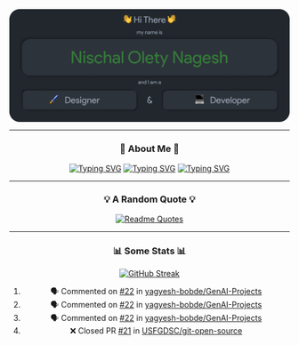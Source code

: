 <img src="./Assets/Header.png" align="center" alt="Nischal Olety Nagesh => Designer & Developer">

<div align="center">

<hr/>

### 🙋 About Me 🙋
[![Typing SVG](https://readme-typing-svg.demolab.com?font=Fira+Code&pause=1000&color=E3B675&center=true&vCenter=true&multiline=false&repeat=false&random=false&width=1080&height=30&lines=I+am+a+Senior+at+the+University+of+South+Florida)](https://git.io/typing-svg)
[![Typing SVG](https://readme-typing-svg.demolab.com?font=Fira+Code&pause=1000&color=7DAC6D&center=true&vCenter=true&multiline=false&repeat=false&random=false&width=1080&height=30&lines=I+am+studying+Computer+Science)](https://git.io/typing-svg)
[![Typing SVG](https://readme-typing-svg.demolab.com?font=Fira+Code&pause=1000&color=E3616A&center=true&vCenter=true&multiline=false&repeat=false&random=false&width=1080&height=30&lines=I+like+to+explore+cool+things+on+the+web+and+geek+out+on+them)](https://git.io/typing-svg)

<hr/>

### 💡 A Random Quote 💡

[![Readme Quotes](https://quotes-github-readme.vercel.app/api?type=horizontal&theme=dark)](https://github.com/piyushsuthar/github-readme-quotes)

<hr/>

### 📊 Some Stats 📊

[![GitHub Streak](https://streak-stats.demolab.com?user=nischalon10&theme=onedark&hide_border=true&exclude_days=Sun%2CSat&background=EBEBEB00)](https://git.io/streak-stats)

<!--START_SECTION:activity-->
1. 🗣 Commented on [#22](https://github.com/yagyesh-bobde/GenAI-Projects/issues/22#issuecomment-1871418565) in [yagyesh-bobde/GenAI-Projects](https://github.com/yagyesh-bobde/GenAI-Projects)
2. 🗣 Commented on [#22](https://github.com/yagyesh-bobde/GenAI-Projects/issues/22#issuecomment-1869150407) in [yagyesh-bobde/GenAI-Projects](https://github.com/yagyesh-bobde/GenAI-Projects)
3. 🗣 Commented on [#22](https://github.com/yagyesh-bobde/GenAI-Projects/issues/22#issuecomment-1869094355) in [yagyesh-bobde/GenAI-Projects](https://github.com/yagyesh-bobde/GenAI-Projects)
4. ❌ Closed PR [#21](https://github.com/USFGDSC/git-open-source/pull/21) in [USFGDSC/git-open-source](https://github.com/USFGDSC/git-open-source)
<!--END_SECTION:activity-->

</div>
